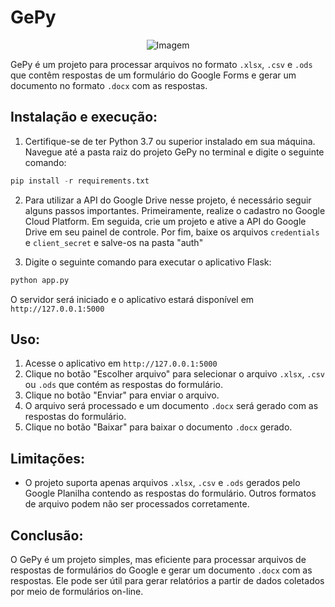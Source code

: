 # GePy

<div align="center">
		<img src="https://user-images.githubusercontent.com/118611278/233367698-d5da373d-b861-45fb-85c3-0f2747f50829.png" alt="Imagem">
</div>

GePy é um projeto para processar arquivos no formato ``.xlsx``, ``.csv`` e ``.ods`` que contêm respostas de um formulário do Google Forms e gerar um documento no formato ``.docx`` com as respostas.

## Instalação e execução:

1. Certifique-se de ter Python 3.7 ou superior instalado em sua máquina. Navegue até a pasta raiz do projeto GePy no terminal e digite o seguinte comando:

```s
pip install -r requirements.txt
```

2. Para utilizar a API do Google Drive nesse projeto, é necessário seguir alguns passos importantes. Primeiramente, realize o cadastro no Google Cloud Platform. Em seguida, crie um projeto e ative a API do Google Drive em seu painel de controle. Por fim, baixe os arquivos ``credentials`` e ``client_secret`` e salve-os na pasta "auth"

3. Digite o seguinte comando para executar o aplicativo Flask:

```s
python app.py
```
O servidor será iniciado e o aplicativo estará disponível em ``http://127.0.0.1:5000``

## Uso:

1. Acesse o aplicativo em ``http://127.0.0.1:5000``
2. Clique no botão "Escolher arquivo" para selecionar o arquivo ``.xlsx``, ``.csv`` ou ``.ods`` que contém as respostas do formulário.
3. Clique no botão "Enviar" para enviar o arquivo.
4. O arquivo será processado e um documento ``.docx`` será gerado com as respostas do formulário.
5. Clique no botão "Baixar" para baixar o documento ``.docx`` gerado.

## Limitações:
* O projeto suporta apenas arquivos ``.xlsx``, ``.csv`` e ``.ods`` gerados pelo Google Planilha contendo as respostas do formulário. Outros formatos de arquivo podem não ser processados corretamente.

## Conclusão:
O GePy é um projeto simples, mas eficiente para processar arquivos de respostas de formulários do Google e gerar um documento ``.docx`` com as respostas. Ele pode ser útil para gerar relatórios a partir de dados coletados por meio de formulários on-line.
